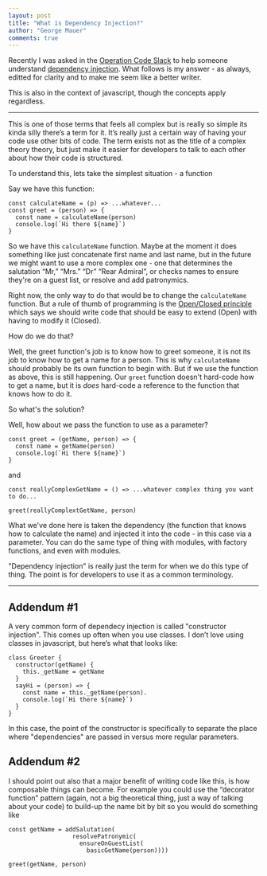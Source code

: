```yaml
---
layout: post
title: "What is Dependency Injection?"
author: "George Mauer"
comments: true
---
```



Recently I was asked in the [Operation Code Slack](https://operationcode.org/) to help someone understand [dependency injection](https://en.wikipedia.org/wiki/Dependency_injection). What follows is my answer - as always, editted for clarity and to make me seem like a better writer.

This is also in the context of javascript, though the concepts apply regardless.

-----------

This is one of those terms that feels all complex but is really so simple its kinda silly there’s a term for it. It’s really just a certain way of having your code use other bits of code. The term exists not as the title of a complex theory theory, but just make it easier for developers to talk to each other about how their code is structured.

<!--break-->

To understand this, lets take the simplest situation - a function

Say we have this function:

```
const calculateName = (p) => ...whatever...
const greet = (person) => {
  const name = calculateName(person) 
  console.log(`Hi there ${name}`)
}
```

So we have this `calculateName` function. Maybe at the moment it does something like just concatenate first name and last name, but in the future we might want to use a more complex one - one that determines the salutation “Mr,” “Mrs.” “Dr” “Rear Admiral”, or checks names to ensure they're on a guest list, or resolve and add patronymics.

Right now, the only way to do that would be to change the `calculateName` function. But a rule of thumb of programming is the [Open/Closed principle](https://blog.cleancoder.com/uncle-bob/2014/05/12/TheOpenClosedPrinciple.html) which says we should write code that should be easy to extend (Open) with having to modify it (Closed).

How do we do that?

Well, the greet function's job is to know how to greet someone, it is not its job to know how to get a name for a person. This is why `calculateName` should probably be its own function to begin with. But if we use the function as above, this is still happening. Our `greet` function doesn't hard-code how to get a name, but it is *does* hard-code a reference to the function that knows how to do it.

So what's the solution? 

Well, how about we pass the function to use as a parameter?

```
const greet = (getName, person) => {
  const name = getName(person) 
  console.log(`Hi there ${name}`)
}
```
and
```
const reallyComplexGetName = () => ...whatever complex thing you want to do...

greet(reallyComplextGetName, person)
```

What we've done here is taken the dependency (the function that knows how to calculate the name) and injected it into the code - in this case via a parameter. You can do the same type of thing with modules, with factory functions, and even with modules.

"Dependency injection" is really just the term for when we do this type of thing. The point is for developers to use it as a common terminology.

-----------

## Addendum #1

A very common form of dependecy injection is called "constructor injection". This comes up often when you use classes. I don’t love using classes in javascript, but here’s what that looks like:

```
class Greeter {
  constructor(getName) {
    this._getName = getName
  }
  sayHi = (person) => {
    const name = this._getName(person).
    console.log(`Hi there ${name}`)
  }
}
```

In this case, the point of the constructor is specifically to separate the place where "dependencies" are passed in versus more regular parameters.

## Addendum #2

I should point out also that a major benefit of writing code like this, is how composable things can become. For example you could use the “decorator function” pattern (again, not a big theoretical thing, just a way of talking about your code) to build-up the name bit by bit so you would do something like

```
const getName = addSalutation(
                  resolvePatronymic(
                    ensureOnGuestList(
                      basicGetName(person))))

greet(getName, person)
```
